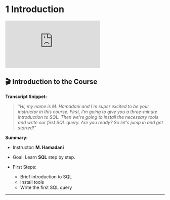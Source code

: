 # 1 Introduction

<div class="video-wrapper">
  <iframe src="https://www.youtube.com/embed/BE3w4OF3a4M?si=4gEZIWx4ddiouvIG"
          title="YouTube video player" 
          frameborder="0" 
          allow="accelerometer; autoplay; clipboard-write; encrypted-media; gyroscope; picture-in-picture; web-share" 
          allowfullscreen>
  </iframe>
</div>

## 🎬 Introduction to the Course

**Transcript Snippet:**

> *"Hi, my name is M. Hamadani and I'm super excited to be your instructor in this course. First, I'm going to give you a three-minute introduction to SQL. Then we're going to install the necessary tools and write our first SQL query. Are you ready? So let's jump in and get started!"*

**Summary:**

* Instructor: **M. Hamadani**
* Goal: Learn **SQL** step by step.
* First Steps:

  * Brief introduction to SQL
  * Install tools
  * Write the first SQL query

---
